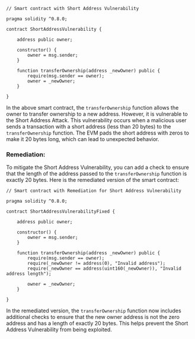 ```solidity
// Smart contract with Short Address Vulnerability

pragma solidity ^0.8.0;

contract ShortAddressVulnerability {
    
    address public owner;
    
    constructor() {
        owner = msg.sender;
    }
    
    function transferOwnership(address _newOwner) public {
        require(msg.sender == owner);
        owner = _newOwner;
    }
    
}
```

In the above smart contract, the `transferOwnership` function allows the owner to transfer ownership to a new address. However, it is vulnerable to the Short Address Attack. This vulnerability occurs when a malicious user sends a transaction with a short address (less than 20 bytes) to the `transferOwnership` function. The EVM pads the short address with zeros to make it 20 bytes long, which can lead to unexpected behavior.

### Remediation:

To mitigate the Short Address Vulnerability, you can add a check to ensure that the length of the address passed to the `transferOwnership` function is exactly 20 bytes. Here is the remediated version of the smart contract:

```solidity
// Smart contract with Remediation for Short Address Vulnerability

pragma solidity ^0.8.0;

contract ShortAddressVulnerabilityFixed {
    
    address public owner;
    
    constructor() {
        owner = msg.sender;
    }
    
    function transferOwnership(address _newOwner) public {
        require(msg.sender == owner);
        require(_newOwner != address(0), "Invalid address");
        require(_newOwner == address(uint160(_newOwner)), "Invalid address length");
        
        owner = _newOwner;
    }
    
}
```

In the remediated version, the `transferOwnership` function now includes additional checks to ensure that the new owner address is not the zero address and has a length of exactly 20 bytes. This helps prevent the Short Address Vulnerability from being exploited.